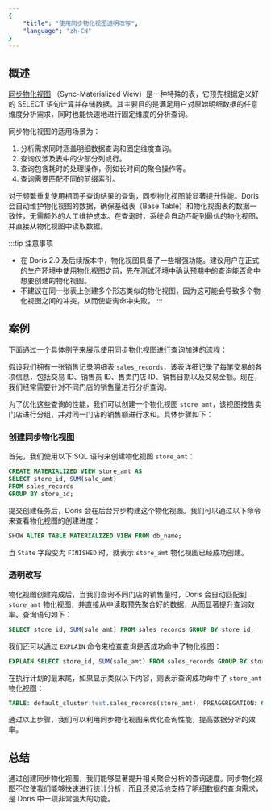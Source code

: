 ```yaml
---
{
    "title": "使用同步物化视图透明改写",
    "language": "zh-CN"
}
---
```


## 概述

[同步物化视图](../../materialized-view/sync-materialized-view.md) （Sync-Materialized View）是一种特殊的表，它预先根据定义好的 SELECT 语句计算并存储数据。其主要目的是满足用户对原始明细数据的任意维度分析需求，同时也能快速地进行固定维度的分析查询。

同步物化视图的适用场景为：

1. 分析需求同时涵盖明细数据查询和固定维度查询。
2. 查询仅涉及表中的少部分列或行。
3. 查询包含耗时的处理操作，例如长时间的聚合操作等。
4. 查询需要匹配不同的前缀索引。

对于频繁重复使用相同子查询结果的查询，同步物化视图能显著提升性能。Doris 会自动维护物化视图的数据，确保基础表（Base Table）和物化视图表的数据一致性，无需额外的人工维护成本。在查询时，系统会自动匹配到最优的物化视图，并直接从物化视图中读取数据。

:::tip 注意事项 
- 在 Doris 2.0 及后续版本中，物化视图具备了一些增强功能。建议用户在正式的生产环境中使用物化视图之前，先在测试环境中确认预期中的查询能否命中想要创建的物化视图。 
- 不建议在同一张表上创建多个形态类似的物化视图，因为这可能会导致多个物化视图之间的冲突，从而使查询命中失败。
:::

## 案例

下面通过一个具体例子来展示使用同步物化视图进行查询加速的流程：

假设我们拥有一张销售记录明细表 `sales_records`，该表详细记录了每笔交易的各项信息，包括交易 ID、销售员 ID、售卖门店 ID、销售日期以及交易金额。现在，我们经常需要针对不同门店的销售量进行分析查询。

为了优化这些查询的性能，我们可以创建一个物化视图 `store_amt`，该视图按售卖门店进行分组，并对同一门店的销售额进行求和。具体步骤如下：

### 创建同步物化视图

首先，我们使用以下 SQL 语句来创建物化视图 `store_amt`：

```sql
CREATE MATERIALIZED VIEW store_amt AS 
SELECT store_id, SUM(sale_amt) 
FROM sales_records
GROUP BY store_id;
```

提交创建任务后，Doris 会在后台异步构建这个物化视图。我们可以通过以下命令来查看物化视图的创建进度：

```sql
SHOW ALTER TABLE MATERIALIZED VIEW FROM db_name;
```

当 `State` 字段变为 `FINISHED` 时，就表示 `store_amt` 物化视图已经成功创建。

### 透明改写

物化视图创建完成后，当我们查询不同门店的销售量时，Doris 会自动匹配到 `store_amt` 物化视图，并直接从中读取预先聚合好的数据，从而显著提升查询效率。查询语句如下：

```sql
SELECT store_id, SUM(sale_amt) FROM sales_records GROUP BY store_id;
```

我们还可以通过 `EXPLAIN` 命令来检查查询是否成功命中了物化视图：

```sql
EXPLAIN SELECT store_id, SUM(sale_amt) FROM sales_records GROUP BY store_id;
```

在执行计划的最末尾，如果显示类似以下内容，则表示查询成功命中了 `store_amt` 物化视图：

```sql
TABLE: default_cluster:test.sales_records(store_amt), PREAGGREGATION: ON
```

通过以上步骤，我们可以利用同步物化视图来优化查询性能，提高数据分析的效率。

## 总结

通过创建同步物化视图，我们能够显著提升相关聚合分析的查询速度。同步物化视图不仅使我们能够快速进行统计分析，而且还灵活地支持了明细数据的查询需求，是 Doris 中一项非常强大的功能。
